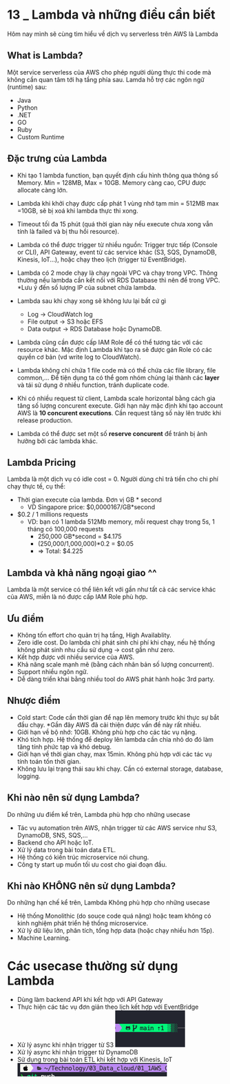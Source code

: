 # 13 _ Lambda và những điều cần biết
Hôm nay mình sẽ cùng tìm hiểu về dịch vụ serverless trên AWS là Lambda

## What is Lambda?
Một service serverless của AWS cho phép người dùng thực thi code mà không cần quan tâm tới hạ tầng phía sau.
Lamda hỗ trợ các ngôn ngữ (runtime) sau: 
* Java
* Python 
* .NET
* GO
* Ruby
* Custom Runtime 

## Đặc trưng của Lambda
* Khi tạo 1 lambda function, bạn quyết định cấu hình thông qua thông số Memory. Min = 128MB, Max = 10GB. Memory càng cao, CPU được allocate càng lớn.
* Lambda khi khởi chạy được cấp phát 1 vùng nhớ tạm min = 512MB max =10GB, sẽ bị xoá khi lambda thực thi xong.
* Timeout tối đa 15 phút (quá thời gian này nếu execute chưa xong vẫn tính là failed và bị thu hồi resource).
* Lambda có thể được trigger từ nhiều nguồn: Trigger trực tiếp (Console or CLI), API Gateway, event từ các service khác (S3, SQS, DynamoDB, Kinesis, IoT...), hoặc chạy theo lịch (trigger từ EventBridge).

* Lambda có 2 mode chạy là chạy ngoài VPC và chạy trong VPC. Thông thường nếu lambda cần kết nối với RDS Database thì nên để trong VPC. *Lưu ý đến số lượng IP của subnet chứa lambda.
* Lambda sau khi chạy xong sẽ không lưu lại bất cứ gì
	- Log -> CloudWatch log
	- File output -> S3 hoặc EFS
	- Data output -> RDS Database hoặc DynamoDB.
* Lambda cũng cần được cấp IAM Role để có thể tương tác với các resource khác. Mặc định Lambda khi tạo ra sẽ được gán Role có các quyền cơ bản (vd write log to CloudWatch).

* Lambda không chỉ chứa 1 file code mà có thể chứa các file library, file common,... Để tiện dụng ta có thể gom nhóm chúng lại thành các **layer** và tái sử dụng ở nhiều function, tránh duplicate code.
* Khi có nhiều request từ client, Lambda scale horizontal bằng cách gia tăng số lượng concurent execute. Giới hạn này mặc định khi tạo account AWS là **10 concurent executions**. Cần request tăng số này lên trước khi release production.
* Lambda có thể được set một số **reserve concurent** để tránh bị ảnh hưởng bởi các lambda khác.

## Lambda Pricing
Lambda là một dịch vụ có idle cost = 0. Người dùng chỉ trả tiền cho chi phí chạy thực tế, cụ thể:
* Thời gian execute của lambda. Đơn vị GB * second 
	- VD Singapore price: $0,0000167/GB*second
* $0.2 / 1 millions requests
	- VD: bạn có 1 lambda 512Mb memory, mỗi request chạy trong 5s, 1 tháng có 100,000 requests 
		- 250,000 GB*second = $4.175
		- (250,000/1,000,000)*0.2 = $0.05
		- => Total: $4.225

## Lambda và khả năng ngoại giao ^^
Lambda là một service có thể liên kết với gần như tất cả các service khác của AWS, miễn là nó được cấp IAM Role phù hợp.

## Ưu điểm
- Không tốn effort cho quản trị hạ tầng, High Availablity.
- Zero idle cost. Do lambda chỉ phát sinh chi phí khi chạy, nếu hệ thống
không phát sinh nhu cầu sử dụng -> cost gần như zero.
- Kết hợp được với nhiều service của AWS.
- Khả năng scale mạnh mẽ (bằng cách nhân bản số lượng concurrent).
- Support nhiều ngôn ngữ.
- Dễ dàng triển khai bằng nhiều tool do AWS phát hành hoặc 3rd party.

## Nhược điểm
- Cold start: Code cần thời gian để nạp lên memory trước khi thực sự bắt đầu chạy. *Gần đây AWS đã cải thiện được vấn đề này rất nhiều.
- Giới hạn về bộ nhớ: 10GB. Không phù hợp cho các tác vụ nặng.
- Khó tích hợp. Hệ thống để deploy lên lambda cần chia nhỏ do đó làm
tăng tính phức tạp và khó debug.
- Giới hạn về thời gian chạy, max 15min. Không phù hợp với các tác vụ tính toán tốn thời gian.
- Không lưu lại trạng thái sau khi chạy. Cần có external storage, database, logging.

## Khi nào nên sử dụng Lambda?
Do những ưu điểm kể trên, Lambda phù hợp cho những usecase
- Tác vụ automation trên AWS, nhận trigger từ các AWS service như S3, DynamoDB, SNS, SQS,...
- Backend cho API hoặc IoT.
- Xử lý data trong bài toán data ETL.
- Hệ thống có kiến trúc microservice nói chung.
- Công ty start up muốn tối ưu cost cho giai đoạn đầu.

## Khi nào KHÔNG nên sử dụng Lambda?
Do những hạn chế kể trên, Lambda Không phù hợp cho những usecase
- Hệ thống Monolithic (do souce code quá nặng) hoặc team không có kinh nghiệm phát triển hệ thống microservice.
- Xử lý dữ liệu lớn, phân tích, tổng hợp data (hoặc chạy nhiều hơn 15p). 
- Machine Learning.

# Các usecase thường sử dụng Lambda
- Dùng làm backend API khi kết hợp với API Gateway
- Thực hiện các tác vụ đơn giản theo lịch kết hợp với EventBridge
- Xử lý async khi nhận trigger từ S3
![test2](serverless-lambda/Images_readme/image-1.png)
- Xử lý async khi nhận trigger từ DynamoDB
- Sử dụng trong bài toán ETL khi kết hợp với Kinesis, IoT
![test1](serverless-lambda/Images_readme/image.png)